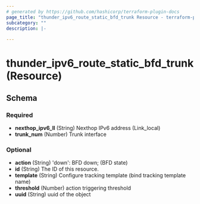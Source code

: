 ```yaml
---
# generated by https://github.com/hashicorp/terraform-plugin-docs
page_title: "thunder_ipv6_route_static_bfd_trunk Resource - terraform-provider-thunder"
subcategory: ""
description: |-
  
---
```


# thunder_ipv6_route_static_bfd_trunk (Resource)





<!-- schema generated by tfplugindocs -->
## Schema

### Required

- **nexthop_ipv6_ll** (String) Nexthop IPv6 address (Link_local)
- **trunk_num** (Number) Trunk interface

### Optional

- **action** (String) 'down': BFD down;  (BFD state)
- **id** (String) The ID of this resource.
- **template** (String) Configure tracking template (bind tracking template name)
- **threshold** (Number) action triggering threshold
- **uuid** (String) uuid of the object


